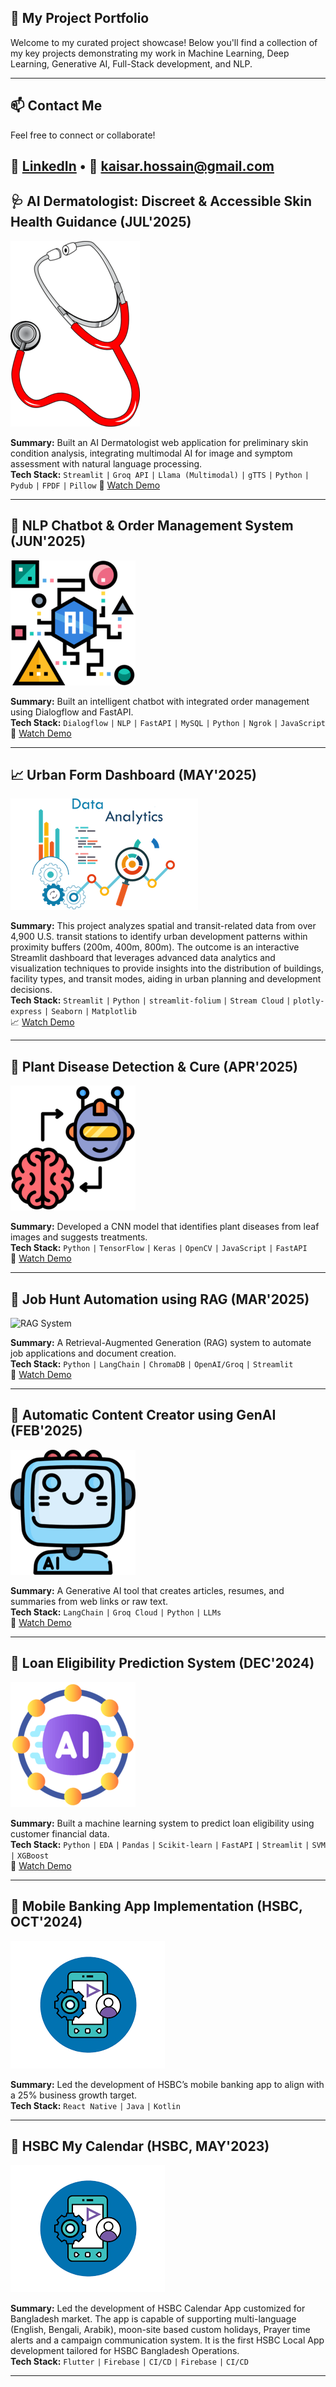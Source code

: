 ## 🚀 My Project Portfolio

Welcome to my curated project showcase! Below you'll find a collection of my key projects demonstrating my work in Machine Learning, Deep Learning, Generative AI, Full-Stack development, and NLP.

---

## 📫 Contact Me
Feel free to connect or collaborate!

🔗 [LinkedIn](https://linkedin.com/in/kaisarhossain/) • 📧 kaisar.hossain@gmail.com
---

## 🩺 AI Dermatologist: Discreet & Accessible Skin Health Guidance (JUL'2025)
![Chatbot](icons/project10.png)

**Summary:** Built an AI Dermatologist web application for preliminary skin condition analysis, integrating multimodal AI for image and symptom assessment with natural language processing.  
**Tech Stack:** `Streamlit` `|` `Groq API` `|` `Llama (Multimodal)` `|` `gTTS` `|` `Python` `|` `Pydub` `|` `FPDF` `|` `Pillow` 
🎥 [Watch Demo](https://youtu.be/Jlgfb5rJ0eY)

---

## 🤖 NLP Chatbot & Order Management System (JUN'2025)
![Chatbot](icons/project5.png)

**Summary:** Built an intelligent chatbot with integrated order management using Dialogflow and FastAPI.  
**Tech Stack:** `Dialogflow` `|` `NLP` `|` `FastAPI` `|` `MySQL` `|` `Python` `|` `Ngrok` `|` `JavaScript`  
🎥 [Watch Demo](https://youtu.be/FXdmZJ5D6ME)

---

## 📈 Urban Form Dashboard (MAY'2025)
![Chatbot](icons/project7.png)

**Summary:** This project analyzes spatial and transit-related data from over 4,900 U.S. transit stations to identify urban development patterns within proximity buffers (200m, 400m, 800m). The outcome is an interactive Streamlit dashboard that leverages advanced data analytics and visualization techniques to provide insights into the distribution of buildings, facility types, and transit modes, aiding in urban planning and development decisions.  
**Tech Stack:** `Streamlit` `|` `Python` `|` `streamlit-folium` `|` `Stream Cloud` `|` `plotly-express` `|` `Seaborn` `|` `Matplotlib`  
📈 [Watch Demo](https://tod-urbanform-dashboard.streamlit.app/?embed_options=light_theme,show_toolbar)

---

## 🌿 Plant Disease Detection & Cure (APR'2025)
![Plant Disease](icons/project4.png)

**Summary:** Developed a CNN model that identifies plant diseases from leaf images and suggests treatments.  
**Tech Stack:** `Python` `|` `TensorFlow` `|` `Keras` `|` `OpenCV` `|` `JavaScript` `|` `FastAPI`  
🎥 [Watch Demo](https://youtu.be/QVX944amiuU)

---

## 🧾 Job Hunt Automation using RAG (MAR'2025)
![RAG System](image/career_summary.ico)

**Summary:** A Retrieval-Augmented Generation (RAG) system to automate job applications and document creation.  
**Tech Stack:** `Python` `|` `LangChain` `|` `ChromaDB` `|` `OpenAI/Groq` `|` `Streamlit`  
🎥 [Watch Demo](https://youtu.be/i1Zrmp6KFGs)

---

## 🧠 Automatic Content Creator using GenAI (FEB'2025)
![GenAI](icons/project6.png)

**Summary:** A Generative AI tool that creates articles, resumes, and summaries from web links or raw text.  
**Tech Stack:** `LangChain` `|` `Groq Cloud` `|` `Python` `|` `LLMs`  
🎥 [Watch Demo](https://youtu.be/nZsBJbWv_h8)

---

## 🏦 Loan Eligibility Prediction System (DEC'2024)
![Loan ML](icons/project3.png)

**Summary:** Built a machine learning system to predict loan eligibility using customer financial data.  
**Tech Stack:** `Python` `|` `EDA` `|` `Pandas` `|` `Scikit-learn` `|` `FastAPI` `|` `Streamlit` `|` `SVM` `|` `XGBoost`  
🎥 [Watch Demo](https://youtu.be/esdWcIsgdzU)

---
## 📱 Mobile Banking App Implementation (HSBC, OCT'2024)
![Mobile App](icons/project1.png)

**Summary:** Led the development of HSBC’s mobile banking app to align with a 25% business growth target.  
**Tech Stack:** `React Native` `|` `Java` `|` `Kotlin`

---
## 📱 HSBC My Calendar (HSBC, MAY'2023)
![Mobile App](icons/project1.png)

**Summary:** Led the development of HSBC Calendar App customized for Bangladesh market. The app is capable of supporting multi-language (English, Bengali, Arabik), moon-site based custom holidays, Prayer time alerts and a campaign communication system. It is the first HSBC Local App development tailored for HSBC Bangladesh Operations.  
**Tech Stack:** `Flutter` `|` `Firebase` `|` `CI/CD`   `|` `Firebase` `|` `CI/CD`  

---




